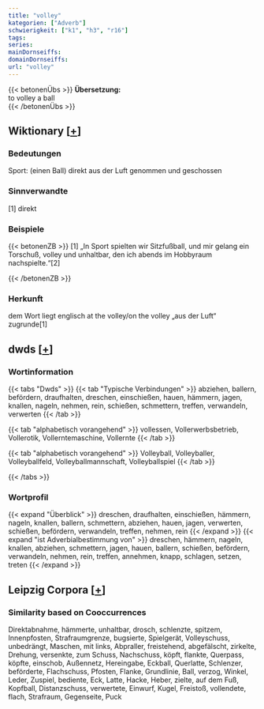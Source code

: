 ```yaml
---
title: "volley"
kategorien: ["Adverb"]
schwierigkeit: ["k1", "h3", "r16"]
tags:
series:
mainDornseiffs:
domainDornseiffs:
url: "volley"
---
```


{{< betonenÜbs >}}
**Übersetzung:**  
to volley a ball  
{{< /betonenÜbs >}}

## Wiktionary [[+](https://de.wiktionary.org/wiki/volley)]

### Bedeutungen
Sport: (einen Ball) direkt aus der Luft genommen und geschossen  

### Sinnverwandte
[1] direkt  

### Beispiele
{{< betonenZB >}}
[1] „In Sport spielten wir Sitzfußball, und mir gelang ein Torschuß, volley und unhaltbar, den ich abends im Hobbyraum nachspielte.“[2]  

{{< /betonenZB >}}
### Herkunft
dem Wort liegt englisch at the volley/on the volley „aus der Luft“ zugrunde[1]  



## dwds [[+](https://www.dwds.de/wb/volley)]

### Wortinformation
{{< tabs "Dwds" >}}
{{< tab "Typische Verbindungen" >}}
abziehen, ballern, befördern, draufhalten, dreschen, einschießen, hauen, hämmern, jagen, knallen, nageln, nehmen, rein, schießen, schmettern, treffen, verwandeln, verwerten
{{< /tab >}}

{{< tab "alphabetisch vorangehend" >}}
vollessen, Vollerwerbsbetrieb, Vollerotik, Vollerntemaschine, Vollernte
{{< /tab >}}

{{< tab "alphabetisch vorangehend" >}}
Volleyball, Volleyballer, Volleyballfeld, Volleyballmannschaft, Volleyballspiel
{{< /tab >}}

{{< /tabs >}}

### Wortprofil
{{< expand "Überblick" >}} dreschen, draufhalten, einschießen, hämmern, nageln, knallen, ballern, schmettern, abziehen, hauen, jagen, verwerten, schießen, befördern, verwandeln, treffen, nehmen, rein {{< /expand >}}
{{< expand "ist Adverbialbestimmung von" >}} dreschen, hämmern, nageln, knallen, abziehen, schmettern, jagen, hauen, ballern, schießen, befördern, verwandeln, nehmen, rein, treffen, annehmen, knapp, schlagen, setzen, treten {{< /expand >}}

## Leipzig Corpora [[+](https://corpora.uni-leipzig.de/en/res?word=volley&corpusId=deu_newscrawl-public_2018)]


### Similarity based on Cooccurrences
Direktabnahme, hämmerte, unhaltbar, drosch, schlenzte, spitzem, Innenpfosten, Strafraumgrenze, bugsierte, Spielgerät, Volleyschuss, unbedrängt, Maschen, mit links, Abpraller, freistehend, abgefälscht, zirkelte, Drehung, versenkte, zum Schuss, Nachschuss, köpft, flankte, Querpass, köpfte, einschob, Außennetz, Hereingabe, Eckball, Querlatte, Schlenzer, beförderte, Flachschuss, Pfosten, Flanke, Grundlinie, Ball, verzog, Winkel, Leder, Zuspiel, bediente, Eck, Latte, Hacke, Heber, zielte, auf dem Fuß, Kopfball, Distanzschuss, verwertete, Einwurf, Kugel, Freistoß, vollendete, flach, Strafraum, Gegenseite, Puck

